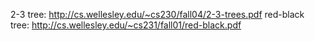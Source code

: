 2-3 tree: http://cs.wellesley.edu/~cs230/fall04/2-3-trees.pdf
red-black tree: http://cs.wellesley.edu/~cs231/fall01/red-black.pdf